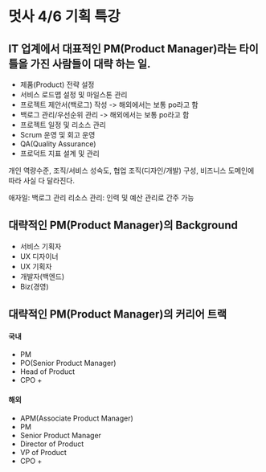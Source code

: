 # 멋사 4/6 기획 특강

## IT 업계에서 대표적인 PM(Product Manager)라는 타이틀을 가진 사람들이 대략 하는 일.
- 제품(Product) 전략 설정
- 서비스 로드맵 설정 및 마일스톤 관리
- 프로젝트 제안서(백로그) 작성 -> 해외에서는 보통 po라고 함
- 백로그 관리/우선순위 관리 -> 해외에서는 보통 po라고 함
- 프로젝트 일정 및 리소스 관리
- Scrum 운영 및 회고 운영
- QA(Quality Assurance)
- 프로덕트 지표 설계 및 관리

개인 역량수준, 조직/서비스 성숙도, 협업 조직(디자인/개발) 구성, 비즈니스 도메인에 따라 사실 다 달라진다.

애자일: 백로그 관리
리소스 관리: 인력 및 예산 관리로 간주 가능

## 대략적인 PM(Product Manager)의 Background
- 서비스 기획자
- UX 디자이너
- UX 기획자
- 개발자(백엔드)
- Biz(경영)

## 대략적인 PM(Product Manager)의 커리어 트랙
#### 국내 
- PM
- PO(Senior Product Manager)
- Head of Product
- CPO +
#### 해외
- APM(Associate Product Manager)
- PM
- Senior Product Manager
- Director of Product
- VP of Product
- CPO +

